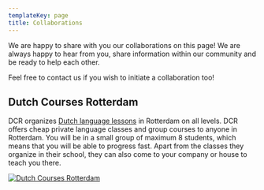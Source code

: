```yaml
---
templateKey: page
title: Collaborations
---
```

We are happy to share with you our collaborations on this page! We are always happy to hear from you, share information within our community and be ready to help each other. 

Feel free to contact us if you wish to initiate a collaboration too! 

## Dutch Courses Rotterdam

DCR organizes [Dutch language lessons](https://dutchcoursesrotterdam.com) in Rotterdam on all levels. DCR offers cheap private language classes and group courses to anyone in Rotterdam. You will be in a small group of maximum 8 students, which means that you will be able to progress fast. Apart from the classes they organize in their school, they can also come to your company or house to teach you there.

[![Dutch Courses Rotterdam](/img/logo-glad-transparant-1-.png)](https://dutchcoursesrotterdam.com/index.php/en/?gclid=CjwKCAjw4MP5BRBtEiwASfwAL619FsvlYcBpfih1P-FqHeJDKmGcq3JP41WPGOoBz3Nfcjv-ix7X5RoC0LUQAvD_BwE)